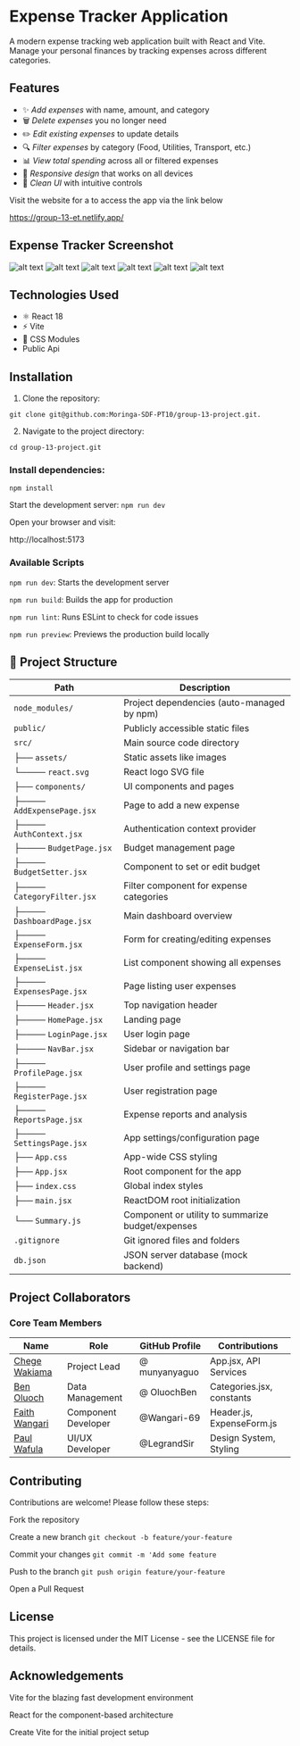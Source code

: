 # Expense Tracker Application

A modern expense tracking web application built with React and Vite. Manage your personal finances by tracking expenses across different categories.

## Features

- ✨ *Add expenses* with name, amount, and category
- 🗑️ *Delete expenses* you no longer need
- ✏️ *Edit existing expenses* to update details
- 🔍 *Filter expenses* by category (Food, Utilities, Transport, etc.)
- 📊 *View total spending* across all or filtered expenses
- 📱 *Responsive design* that works on all devices
- 🎨 *Clean UI* with intuitive controls

Visit the website for a to access the app via the link below

 https://group-13-et.netlify.app/

 ## Expense Tracker Screenshot
![alt text](image-1.png)
![alt text](image-2.png)
![alt text](image-3.png)
![alt text](image-4.png)
![alt text](image-5.png)
![alt text](image-6.png)

## Technologies Used

- ⚛️ React 18
- ⚡ Vite
- 🎨 CSS Modules
- Public Api

## Installation

1. Clone the repository:
   
  `git clone git@github.com:Moringa-SDF-PT10/group-13-project.git.`

2. Navigate to the project directory:

  `cd group-13-project.git`
### Install dependencies:
  `npm install`

Start the development server:
 `npm run dev`

Open your browser and visit:

http://localhost:5173

### Available Scripts
`npm run dev`: Starts the development server

`npm run build`: Builds the app for production

`npm run lint`: Runs ESLint to check for code issues

`npm run preview`: Previews the production build locally

## 📁 Project Structure
| Path                       | Description                                       |
| -------------------------- | ------------------------------------------------- |
| `node_modules/`            | Project dependencies (auto-managed by npm)        |
| `public/`                  | Publicly accessible static files                  |
| `src/`                     | Main source code directory                        |
| ├── `assets/`              | Static assets like images                         |
| └──── `react.svg`          | React logo SVG file                               |
| ├── `components/`          | UI components and pages                           |
| ├──── `AddExpensePage.jsx` | Page to add a new expense                         |
| ├──── `AuthContext.jsx`    | Authentication context provider                   |
| ├──── `BudgetPage.jsx`     | Budget management page                            |
| ├──── `BudgetSetter.jsx`   | Component to set or edit budget                   |
| ├──── `CategoryFilter.jsx` | Filter component for expense categories           |
| ├──── `DashboardPage.jsx`  | Main dashboard overview                           |
| ├──── `ExpenseForm.jsx`    | Form for creating/editing expenses                |
| ├──── `ExpenseList.jsx`    | List component showing all expenses               |
| ├──── `ExpensesPage.jsx`   | Page listing user expenses                        |
| ├──── `Header.jsx`         | Top navigation header                             |
| ├──── `HomePage.jsx`       | Landing page                                      |
| ├──── `LoginPage.jsx`      | User login page                                   |
| ├──── `NavBar.jsx`         | Sidebar or navigation bar                         |
| ├──── `ProfilePage.jsx`    | User profile and settings page                    |
| ├──── `RegisterPage.jsx`   | User registration page                            |
| ├──── `ReportsPage.jsx`    | Expense reports and analysis                      |
| ├──── `SettingsPage.jsx`   | App settings/configuration page                   |
| ├── `App.css`              | App-wide CSS styling                              |
| ├── `App.jsx`              | Root component for the app                        |
| ├── `index.css`            | Global index styles                               |
| ├── `main.jsx`             | ReactDOM root initialization                      |
| └── `Summary.js`           | Component or utility to summarize budget/expenses |
| `.gitignore`               | Git ignored files and folders                     |
| `db.json`                  | JSON server database (mock backend)               |

## Project Collaborators

### Core Team Members
| Name              | Role                | GitHub Profile | Contributions |
|-------------------|---------------------|----------------|---------------|
| [Chege Wakiama]() | Project Lead        | @ munyanyaguo  | App.jsx, API Services     |
| [Ben Oluoch]()    | Data Management     | @ OluochBen    | Categories.jsx, constants |
| [Faith Wangari]() | Component Developer | @Wangari-69    | Header.js, ExpenseForm.js |
| [Paul Wafula]()   | UI/UX Developer     | @LegrandSir    | Design System, Styling    |


## Contributing
Contributions are welcome! Please follow these steps:

Fork the repository

Create a new branch `git checkout -b feature/your-feature`

Commit your changes `git commit -m 'Add some feature`

Push to the branch `git push origin feature/your-feature`

Open a Pull Request

## License
This project is licensed under the MIT License - see the LICENSE file for details.

## Acknowledgements
Vite for the blazing fast development environment

React for the component-based architecture

Create Vite for the initial project setup
